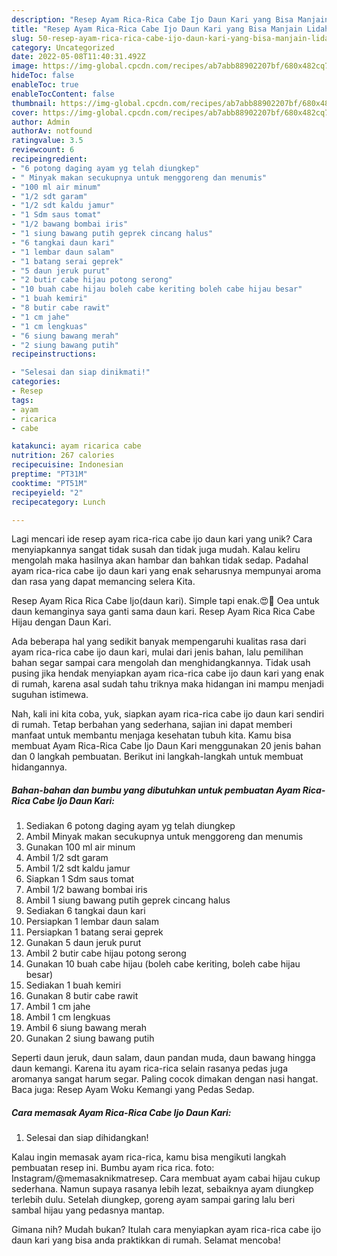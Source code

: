 ```yaml
---
description: "Resep Ayam Rica-Rica Cabe Ijo Daun Kari yang Bisa Manjain Lidah"
title: "Resep Ayam Rica-Rica Cabe Ijo Daun Kari yang Bisa Manjain Lidah"
slug: 50-resep-ayam-rica-rica-cabe-ijo-daun-kari-yang-bisa-manjain-lidah
category: Uncategorized
date: 2022-05-08T11:40:31.492Z
image: https://img-global.cpcdn.com/recipes/ab7abb88902207bf/680x482cq70/ayam-rica-rica-cabe-ijo-daun-kari-foto-resep-utama.jpg
hideToc: false
enableToc: true
enableTocContent: false
thumbnail: https://img-global.cpcdn.com/recipes/ab7abb88902207bf/680x482cq70/ayam-rica-rica-cabe-ijo-daun-kari-foto-resep-utama.jpg
cover: https://img-global.cpcdn.com/recipes/ab7abb88902207bf/680x482cq70/ayam-rica-rica-cabe-ijo-daun-kari-foto-resep-utama.jpg
author: Admin
authorAv: notfound
ratingvalue: 3.5
reviewcount: 6
recipeingredient:
- "6 potong daging ayam yg telah diungkep"
- " Minyak makan secukupnya untuk menggoreng dan menumis"
- "100 ml air minum"
- "1/2 sdt garam"
- "1/2 sdt kaldu jamur"
- "1 Sdm saus tomat"
- "1/2 bawang bombai iris"
- "1 siung bawang putih geprek cincang halus"
- "6 tangkai daun kari"
- "1 lembar daun salam"
- "1 batang serai geprek"
- "5 daun jeruk purut"
- "2 butir cabe hijau potong serong"
- "10 buah cabe hijau boleh cabe keriting boleh cabe hijau besar"
- "1 buah kemiri"
- "8 butir cabe rawit"
- "1 cm jahe"
- "1 cm lengkuas"
- "6 siung bawang merah"
- "2 siung bawang putih"
recipeinstructions:

- "Selesai dan siap dinikmati!"
categories:
- Resep
tags:
- ayam
- ricarica
- cabe

katakunci: ayam ricarica cabe 
nutrition: 267 calories
recipecuisine: Indonesian
preptime: "PT31M"
cooktime: "PT51M"
recipeyield: "2"
recipecategory: Lunch

---
```





Lagi mencari ide resep ayam rica-rica cabe ijo daun kari yang unik? Cara menyiapkannya sangat tidak susah dan tidak juga mudah. Kalau keliru mengolah maka hasilnya akan hambar dan bahkan tidak sedap. Padahal ayam rica-rica cabe ijo daun kari yang enak seharusnya mempunyai aroma dan rasa yang dapat memancing selera Kita.





Resep Ayam Rica Rica Cabe Ijo(daun kari). Simple tapi enak.😍🤩 Oea untuk daun kemanginya saya ganti sama daun kari. Resep Ayam Rica Rica Cabe Hijau dengan Daun Kari.

Ada beberapa hal yang sedikit banyak mempengaruhi kualitas rasa dari ayam rica-rica cabe ijo daun kari, mulai dari jenis bahan, lalu pemilihan bahan segar sampai cara mengolah dan menghidangkannya. Tidak usah pusing jika hendak menyiapkan ayam rica-rica cabe ijo daun kari yang enak di rumah, karena asal sudah tahu triknya maka hidangan ini mampu menjadi suguhan istimewa.






Nah, kali ini kita coba, yuk, siapkan ayam rica-rica cabe ijo daun kari sendiri di rumah. Tetap berbahan yang sederhana, sajian ini dapat memberi manfaat untuk membantu menjaga kesehatan tubuh kita. Kamu bisa membuat Ayam Rica-Rica Cabe Ijo Daun Kari menggunakan 20 jenis bahan dan 0 langkah pembuatan. Berikut ini langkah-langkah untuk membuat hidangannya.

<!--inarticleads1-->

##### Bahan-bahan dan bumbu yang dibutuhkan untuk pembuatan Ayam Rica-Rica Cabe Ijo Daun Kari:

1. Sediakan 6 potong daging ayam yg telah diungkep
1. Ambil  Minyak makan secukupnya untuk menggoreng dan menumis
1. Gunakan 100 ml air minum
1. Ambil 1/2 sdt garam
1. Ambil 1/2 sdt kaldu jamur
1. Siapkan 1 Sdm saus tomat
1. Ambil 1/2 bawang bombai iris
1. Ambil 1 siung bawang putih geprek cincang halus
1. Sediakan 6 tangkai daun kari
1. Persiapkan 1 lembar daun salam
1. Persiapkan 1 batang serai geprek
1. Gunakan 5 daun jeruk purut
1. Ambil 2 butir cabe hijau potong serong
1. Gunakan 10 buah cabe hijau (boleh cabe keriting, boleh cabe hijau besar)
1. Sediakan 1 buah kemiri
1. Gunakan 8 butir cabe rawit
1. Ambil 1 cm jahe
1. Ambil 1 cm lengkuas
1. Ambil 6 siung bawang merah
1. Gunakan 2 siung bawang putih


Seperti daun jeruk, daun salam, daun pandan muda, daun bawang hingga daun kemangi. Karena itu ayam rica-rica selain rasanya pedas juga aromanya sangat harum segar. Paling cocok dimakan dengan nasi hangat. Baca juga: Resep Ayam Woku Kemangi yang Pedas Sedap. 

<!--inarticleads2-->

##### Cara memasak Ayam Rica-Rica Cabe Ijo Daun Kari:


1. Selesai dan siap dihidangkan!

Kalau ingin memasak ayam rica-rica, kamu bisa mengikuti langkah pembuatan resep ini. Bumbu ayam rica rica. foto: Instagram/@memasaknikmatresep. Cara membuat ayam cabai hijau cukup sederhana. Namun supaya rasanya lebih lezat, sebaiknya ayam diungkep terlebih dulu. Setelah diungkep, goreng ayam sampai garing lalu beri sambal hijau yang pedasnya mantap. 

Gimana nih? Mudah bukan? Itulah cara menyiapkan ayam rica-rica cabe ijo daun kari yang bisa anda praktikkan di rumah. Selamat mencoba!
